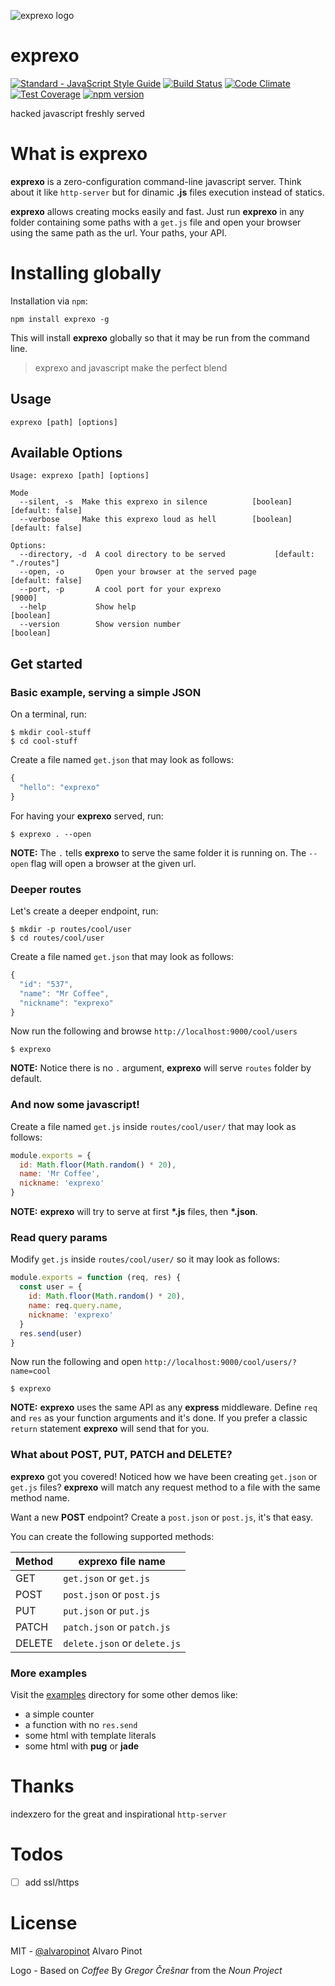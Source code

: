 ![exprexo logo](https://cloud.githubusercontent.com/assets/6654199/19909620/caa6041a-a088-11e6-818e-f376f45ec138.png)

# exprexo
[![Standard - JavaScript Style Guide](https://img.shields.io/badge/code%20style-standard-brightgreen.svg)](http://standardjs.com/) [![Build Status](https://travis-ci.org/exprexo/exprexo.svg?branch=master)](https://travis-ci.org/exprexo/exprexo) [![Code Climate](https://codeclimate.com/github/exprexo/exprexo/badges/gpa.svg)](https://codeclimate.com/github/exprexo/exprexo) [![Test Coverage](https://codeclimate.com/github/exprexo/exprexo/badges/coverage.svg)](https://codeclimate.com/github/exprexo/exprexo/coverage) [![npm version](https://badge.fury.io/js/exprexo.svg)](https://www.npmjs.com/package/exprexo)


hacked javascript freshly served


# What is exprexo

**exprexo** is a zero-configuration command-line javascript server. Think about it like `http-server` but for dinamic **.js** files execution instead of statics.

**exprexo** allows creating mocks easily and fast. Just run **exprexo** in any folder
containing some paths with a `get.js` file and open your browser using the same path as the url.
Your paths, your API.

# Installing globally

Installation via `npm`:

    npm install exprexo -g

This will install **exprexo** globally so that it may be run from the command line.

> exprexo and javascript make the perfect blend

## Usage

    exprexo [path] [options]


## Available Options

```
Usage: exprexo [path] [options]

Mode
  --silent, -s  Make this exprexo in silence          [boolean] [default: false]
  --verbose     Make this exprexo loud as hell        [boolean] [default: false]

Options:
  --directory, -d  A cool directory to be served           [default: "./routes"]
  --open, -o       Open your browser at the served page         [default: false]
  --port, -p       A cool port for your exprexo                           [9000]
  --help           Show help                                           [boolean]
  --version        Show version number                                 [boolean]

```


## Get started

### Basic example, serving a simple JSON

On a terminal, run:

```
$ mkdir cool-stuff
$ cd cool-stuff
```

Create a file named `get.json` that may look as follows:

```js
{
  "hello": "exprexo"
}
```

For having your **exprexo** served, run:

```
$ exprexo . --open
```

**NOTE:** The `.` tells **exprexo** to serve the same folder it is running on.
 The `--open` flag will open a browser at the given url.



### Deeper routes

Let's create a deeper endpoint, run:

```
$ mkdir -p routes/cool/user
$ cd routes/cool/user
```

Create a file named `get.json` that may look as follows:


```js
{
  "id": "537",
  "name": "Mr Coffee",
  "nickname": "exprexo"
}
```

Now run the following and browse `http://localhost:9000/cool/users`

```
$ exprexo
```

**NOTE:** Notice there is no `.` argument, **exprexo** will serve `routes`
folder by default.



### And now some javascript!

Create a file named `get.js` inside `routes/cool/user/` that may look as follows:


```js
module.exports = {
  id: Math.floor(Math.random() * 20),
  name: 'Mr Coffee',
  nickname: 'exprexo'
}
```

**NOTE:** **exprexo** will try to serve at first **\*.js** files, then
**\*.json**.


### Read query params


Modify `get.js` inside `routes/cool/user/` so it may look as follows:


```js
module.exports = function (req, res) {
  const user = {
    id: Math.floor(Math.random() * 20),
    name: req.query.name,
    nickname: 'exprexo'
  }
  res.send(user)
}
```

Now run the following and open `http://localhost:9000/cool/users/?name=cool`

```
$ exprexo
```

**NOTE:** **exprexo** uses the same API as any **express** middleware.
Define `req` and `res` as your function arguments and it's done.
If you prefer a classic `return` statement **exprexo** will send that for you.


### What about POST, PUT, PATCH and DELETE?

**exprexo** got you covered! Noticed how we have been creating `get.json` or
`get.js` files? **exprexo** will match any request method to a file with the
same method name.

Want a new **POST** endpoint?
Create a `post.json` or `post.js`, it's that easy.

You can create the following supported methods:

| Method        | exprexo file name             |
| ------------- | ----------------------------- |
| GET           | `get.json` or `get.js`        |
| POST          | `post.json` or `post.js`      |
| PUT           | `put.json` or `put.js`        |
| PATCH         | `patch.json` or `patch.js`    |
| DELETE        | `delete.json` or `delete.js`  |


### More examples

Visit the [examples](https://github.com/exprexo/exprexo/tree/master/examples) directory for some other demos like:

  * a simple counter
  * a function with no `res.send`
  * some html with template literals
  * some html with **pug** or **jade**



# Thanks
indexzero for the great and inspirational `http-server`

# Todos
* [ ] add ssl/https

# License

MIT - [@alvaropinot](http://twitter.com/alvaropinot) Alvaro Pinot

Logo - Based on *Coffee*
By *Gregor Črešnar* from the *Noun Project*
